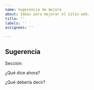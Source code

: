 ```yaml
---
name: Sugerencia de mejora
about: Ideas para mejorar el sitio web.
title: ''
labels: ''
assignees: ''

---
```


## Sugerencia

Sección:

¿Qué dice ahora?

¿Qué debería decir?

